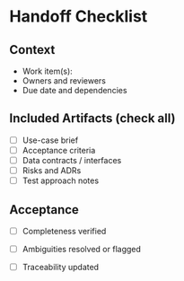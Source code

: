 # Handoff Checklist

## Context
- Work item(s): <ids>
- Owners and reviewers
- Due date and dependencies

## Included Artifacts (check all)
- [ ] Use-case brief
- [ ] Acceptance criteria
- [ ] Data contracts / interfaces
- [ ] Risks and ADRs
- [ ] Test approach notes

## Acceptance
- [ ] Completeness verified
- [ ] Ambiguities resolved or flagged
- [ ] Traceability updated

